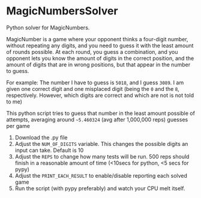 # MagicNumbersSolver
Python solver for MagicNumbers.

MagicNumber is a game where your opponent thinks a four-digit number, without repeating any digits, and you need to guess it with the least amount of rounds possible.
At each round, you guess a combination, and you opponent lets you know the amount of digits in the correct position, and the amount of digits that are in wrong positions, but that appear in the number to guess.

For example: The number I have to guess is `5018`, and I guess `3089`. I am given one correct digit and one misplaced digit (being the `0` and the `8`, respectively. However, which digits are correct and which are not is not told to me)

This python script tries to guess that number in the least amount possible of attempts, averaging around `~5.460324` (avg after 1,000,000 reps) guesses per game

1. Download the .py file
2. Adjust the `NUM_OF_DIGITS` variable. This changes the possible digits an input can take. Default is 10
3. Adjust the `REPS` to change how many tests will be run. 500 reps should finish in a reasonable amount of time (<10secs for python, <5 secs for pypy)
3. Adjust the `PRINT_EACH_RESULT` to enable/disable reporting each solved game
4. Run the script (with pypy preferably) and watch your CPU melt itself.
